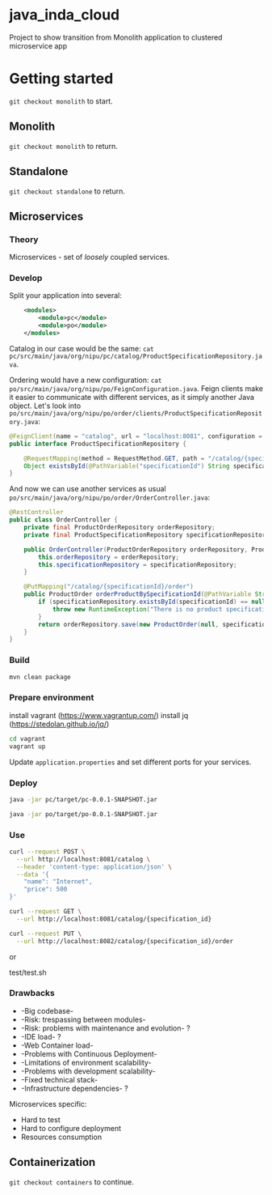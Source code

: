 # java_inda_cloud
Project to show transition from Monolith application to clustered microservice app

# Getting started

`git checkout monolith` to start.

## Monolith

`git checkout monolith` to return.

## Standalone

`git checkout standalone` to return.

## Microservices

### Theory

Microservices - set of *loosely* coupled services.

### Develop

Split your application into several:

```xml
    <modules>
        <module>pc</module>
        <module>po</module>
    </modules>
```

Catalog in our case would be the same: `cat pc/src/main/java/org/nipu/pc/catalog/ProductSpecificationRepository.java`.

Ordering would have a new configuration: `cat po/src/main/java/org/nipu/po/FeignConfiguration.java`.
Feign clients make it easier to communicate with different services, as it simply another Java object.
Let's look into ` po/src/main/java/org/nipu/po/order/clients/ProductSpecificationRepository.java`:

```java
@FeignClient(name = "catalog", url = "localhost:8081", configuration = FeignConfiguration.class)
public interface ProductSpecificationRepository {

    @RequestMapping(method = RequestMethod.GET, path = "/catalog/{specificationId}")
    Object existsById(@PathVariable("specificationId") String specificationId);
}
```

And now we can use another services as usual ` po/src/main/java/org/nipu/po/order/OrderController.java`:

```java
@RestController
public class OrderController {
    private final ProductOrderRepository orderRepository;
    private final ProductSpecificationRepository specificationRepository;

    public OrderController(ProductOrderRepository orderRepository, ProductSpecificationRepository specificationRepository) {
        this.orderRepository = orderRepository;
        this.specificationRepository = specificationRepository;
    }

    @PutMapping("/catalog/{specificationId}/order")
    public ProductOrder orderProductBySpecificationId(@PathVariable String specificationId) {
        if (specificationRepository.existsById(specificationId) == null) {
            throw new RuntimeException("There is no product specification with Id: " + specificationId);
        }
        return orderRepository.save(new ProductOrder(null, specificationId, 1l));
    }
}
```

### Build

```bash
mvn clean package
```

### Prepare environment

install vagrant (https://www.vagrantup.com/)
install jq (https://stedolan.github.io/jq/)

```bash
cd vagrant
vagrant up
```

Update `application.properties` and set different ports for your services.

### Deploy

```bash
java -jar pc/target/pc-0.0.1-SNAPSHOT.jar

```

```bash
java -jar po/target/po-0.0.1-SNAPSHOT.jar
```

### Use

```bash
curl --request POST \
  --url http://localhost:8081/catalog \
  --header 'content-type: application/json' \
  --data '{
	"name": "Internet",
	"price": 500
}'
```

```bash
curl --request GET \
  --url http://localhost:8081/catalog/{specification_id}
```

```bash
curl --request PUT \
  --url http://localhost:8082/catalog/{specification_id}/order
```

or

test/test.sh

### Drawbacks

- -Big codebase-
- -Risk: trespassing between modules-
- -Risk: problems with maintenance and evolution- ?
- -IDE load- ?
- -Web Container load-
- -Problems with Continuous Deployment- 
- -Limitations of environment scalability-
- -Problems with development scalability- 
- -Fixed technical stack-
- -Infrastructure dependencies- ?

Microservices specific:

- Hard to test
- Hard to configure deployment
- Resources consumption

## Containerization

`git checkout containers` to continue.


